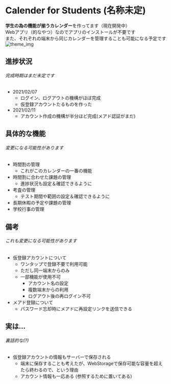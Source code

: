 # Calender for Students (名称未定)
**学生の為の機能が揃うカレンダー**を作ってます（現在開発中）<br />
Webアプリ（的なやつ）なのでアプリのインストールが不要です<br />
また、それぞれの端末から同じカレンダーを管理することも可能になる予定です
![theme_img](https://pbs.twimg.com/media/EsqoFtpWMAQUwEk?format=jpg&name=large)

## 進捗状況
###### 完成時期はまだ未定です
* 2021/02/07
  * ログイン、ログアウトの機構がほぼ完成
  * 仮登録アカウントたるものを作った
* 2021/02/11
  * アカウント作成の機構が半分ほど完成(メアド認証がまだ)

## 具体的な機能
###### 変更になる可能性があります
* 時間割の管理
  * これがこのカレンダーの一番の機能
* 時間割に合わせた課題の管理
  * 進捗状況も設定＆確認できるように
* 考査の管理
  * テスト期間や範囲の設定＆確認できるように
* 長期休暇の予定や課題の管理
* 学校行事の管理

## 備考
###### これも変更になる可能性があります
* 仮登録アカウントについて
  * ワンタップで登録不要で利用可能
  * ただし同一端末からのみ
  * 一部機能が使用不可
    * アカウント名の設定
    * 複数端末からの利用
    * ログアウト後の再ログイン不可
* メアド登録について
  * パスワード忘却時にメアドに再設定リンクを送信できる
  
## 実は...
###### 裏話的な(?)
* 仮登録アカウントの情報もサーバーで保存される
  * 端末に保存することも考えたが、WebStorageで保存可能な容量を超えたら終わるので、という理由
  * アカウント情報も一応ある (参照するために置いてある)

